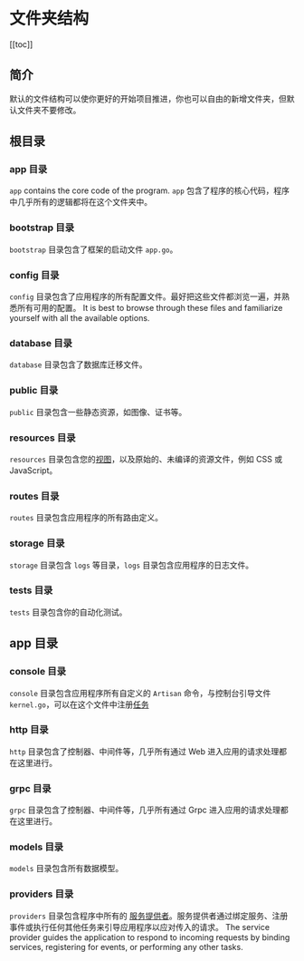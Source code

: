 # 文件夹结构

[[toc]]

## 简介

默认的文件结构可以使你更好的开始项目推进，你也可以自由的新增文件夹，但默认文件夹不要修改。

## 根目录

### app 目录

`app` contains the core code of the program. `app` 包含了程序的核心代码，程序中几乎所有的逻辑都将在这个文件夹中。

### bootstrap 目录

`bootstrap` 目录包含了框架的启动文件 `app.go`。

### config 目录

`config` 目录包含了应用程序的所有配置文件。最好把这些文件都浏览一遍，并熟悉所有可用的配置。 It is best to browse through these files and familiarize yourself with all the available options.

### database 目录

`database` 目录包含了数据库迁移文件。

### public 目录

`public` 目录包含一些静态资源，如图像、证书等。

### resources 目录

`resources` 目录包含您的[视图](../the-basics/views.md)，以及原始的、未编译的资源文件，例如 CSS 或 JavaScript。

### routes 目录

`routes` 目录包含应用程序的所有路由定义。

### storage 目录

`storage` 目录包含 `logs` 等目录，`logs` 目录包含应用程序的日志文件。

### tests 目录

`tests` 目录包含你的自动化测试。

## app 目录

### console 目录

`console` 目录包含应用程序所有自定义的 `Artisan` 命令，与控制台引导文件 `kernel.go`，可以在这个文件中注册[任务](../digging-deeper/task-scheduling.md)

### http 目录

`http` 目录包含了控制器、中间件等，几乎所有通过 Web 进入应用的请求处理都在这里进行。

### grpc 目录

`grpc` 目录包含了控制器、中间件等，几乎所有通过 Grpc 进入应用的请求处理都在这里进行。

### models 目录

`models` 目录包含所有数据模型。

### providers 目录

`providers` 目录包含程序中所有的 [服务提供者](../architecture-concepts/service-providers.md)。服务提供者通过绑定服务、注册事件或执行任何其他任务来引导应用程序以应对传入的请求。 The service provider guides the application to respond to incoming requests by binding services, registering for events, or performing any other tasks.
